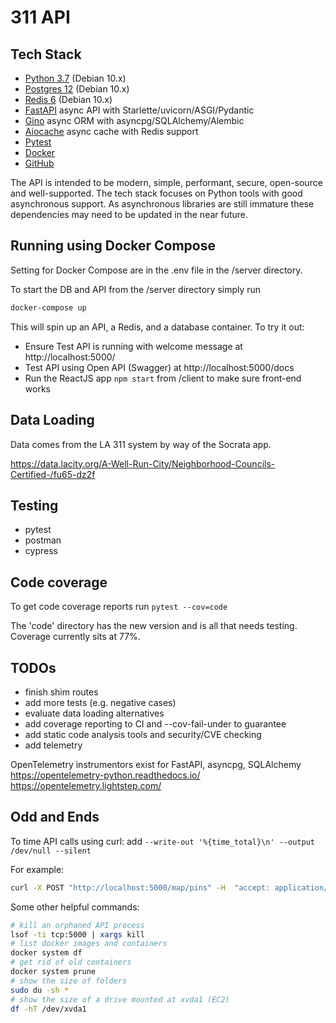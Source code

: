 # 311 API

## Tech Stack

* [Python 3.7](https://www.python.org/downloads/release/python-379/) (Debian 10.x)
* [Postgres 12](https://www.postgresql.org/docs/12/index.html) (Debian 10.x)
* [Redis 6](https://redis.io/) (Debian 10.x)
* [FastAPI](https://fastapi.tiangolo.com/) async API with Starlette/uvicorn/ASGI/Pydantic
* [Gino](https://python-gino.org/) async ORM with asyncpg/SQLAlchemy/Alembic
* [Aiocache](https://aiocache.readthedocs.io/) async cache with Redis support
* [Pytest](https://docs.pytest.org/)
* [Docker](https://www.docker.com/)
* [GitHub](https://github.com/)

The API is intended to be modern, simple, performant, secure, open-source and well-supported. The tech stack focuses on Python tools with good asynchronous support. As asynchronous libraries are still immature these dependencies may need to be updated in the near future.

## Running using Docker Compose

Setting for Docker Compose are in the .env file in the /server directory.

To start the DB and API from the /server directory simply run

```bash
docker-compose up
```

This will spin up an API, a Redis, and a database container. To try it out:

* Ensure Test API is running with welcome message at http://localhost:5000/
* Test API using Open API (Swagger) at http://localhost:5000/docs
* Run the ReactJS app ```npm start``` from /client to make sure front-end works

## Data Loading

Data comes from the LA 311 system by way of the Socrata app.

https://data.lacity.org/A-Well-Run-City/Neighborhood-Councils-Certified-/fu65-dz2f

## Testing

* pytest
* postman
* cypress

## Code coverage

To get code coverage reports run ```pytest --cov=code```

The 'code' directory has the new version and is all that needs testing. Coverage currently sits at 77%.

## TODOs

* finish shim routes
* add more tests (e.g. negative cases)
* evaluate data loading alternatives
* add coverage reporting to CI and --cov-fail-under to guarantee
* add static code analysis tools and security/CVE checking
* add telemetry

OpenTelemetry instrumentors exist for FastAPI, asyncpg, SQLAlchemy
https://opentelemetry-python.readthedocs.io/
https://opentelemetry.lightstep.com/

## Odd and Ends

To time API calls using curl: add ```--write-out '%{time_total}\n' --output /dev/null --silent```

For example:

```bash
curl -X POST "http://localhost:5000/map/pins" -H  "accept: application/json" -H  "Content-Type: application/json" -d "{\"startDate\":\"01/01/2020\",\"endDate\":\"08/27/2020\",\"ncList\":[52,46,128,54,104,76,97,121,55],\"requestTypes\":[\"Homeless Encampment\"]}" --write-out '%{time_total}\n' --output /dev/null --silent
```

Some other helpful commands:

```bash
# kill an orphaned API process
lsof -ti tcp:5000 | xargs kill
# list docker images and containers
docker system df
# get rid of old containers
docker system prune
# show the size of folders
sudo du -sh *
# show the size of a drive mounted at xvda1 (EC2)
df -hT /dev/xvda1
```
